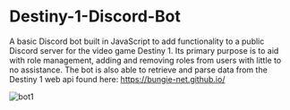 # Destiny-1-Discord-Bot
A basic Discord bot built in JavaScript to add functionality to a public Discord server for the video game Destiny 1. Its primary purpose is to aid with role management, adding and removing roles from users with little to no assistance. The bot is also able to retrieve and parse data from the Destiny 1 web api found here: https://bungie-net.github.io/

![bot1](https://user-images.githubusercontent.com/34043602/197366997-97687604-bf7d-4147-9ea2-3ed124fc7918.PNG)

